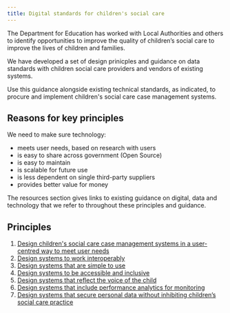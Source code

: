 ```yaml
---
title: Digital standards for children's social care
---
```


The Department for Education has worked with Local Authorities and others to identify opportunities to improve the quality of children’s social care to improve the lives of children and families. 

We have developed a set of design prinicples and guidance on data standards with children social care providers and vendors of existing systems. 

Use this guidance alongside existing technical standards, as indicated, to procure and implement children's social care case management systems.

## Reasons for key principles

We need to make sure technology:

* meets user needs, based on research with users
* is easy to share across government (Open Source) 
* is easy to maintain
* is scalable for future use
* is less dependent on single third-party suppliers
* provides better value for money

The resources section gives links to existing guidance on digital, data and technology that we refer to throughout these principles and guidance. 

## Principles

1. [Design children's social care case management systems in a user-centred way to meet user needs](/principle-1)
2. [Design systems to work interoperably](/principle-2)
3. [Design systems that are simple to use](/principle-3)
4. [Design systems to be accessible and inclusive](/principle-4)
5. [Design systems that reflect the voice of the child](/principle-5)
6. [Design systems that include performance analytics for monitoring](principle-6)
7. [Design systems that secure personal data without inhibiting children’s social care practice](principle-7)
